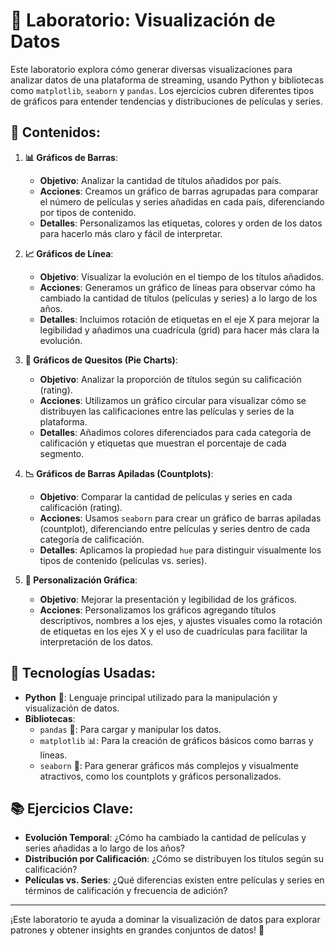 # 🧪 Laboratorio: Visualización de Datos

Este laboratorio explora cómo generar diversas visualizaciones para analizar datos de una plataforma de streaming, usando Python y bibliotecas como `matplotlib`, `seaborn` y `pandas`. Los ejercicios cubren diferentes tipos de gráficos para entender tendencias y distribuciones de películas y series.

## 🚀 Contenidos:

1. **📊 Gráficos de Barras**:
   - **Objetivo**: Analizar la cantidad de títulos añadidos por país.
   - **Acciones**: Creamos un gráfico de barras agrupadas para comparar el número de películas y series añadidas en cada país, diferenciando por tipos de contenido.
   - **Detalles**: Personalizamos las etiquetas, colores y orden de los datos para hacerlo más claro y fácil de interpretar.

2. **📈 Gráficos de Línea**:
   - **Objetivo**: Visualizar la evolución en el tiempo de los títulos añadidos.
   - **Acciones**: Generamos un gráfico de líneas para observar cómo ha cambiado la cantidad de títulos (películas y series) a lo largo de los años.
   - **Detalles**: Incluimos rotación de etiquetas en el eje X para mejorar la legibilidad y añadimos una cuadrícula (grid) para hacer más clara la evolución.

3. **🥧 Gráficos de Quesitos (Pie Charts)**:
   - **Objetivo**: Analizar la proporción de títulos según su calificación (rating).
   - **Acciones**: Utilizamos un gráfico circular para visualizar cómo se distribuyen las calificaciones entre las películas y series de la plataforma.
   - **Detalles**: Añadimos colores diferenciados para cada categoría de calificación y etiquetas que muestran el porcentaje de cada segmento.

4. **📉 Gráficos de Barras Apiladas (Countplots)**:
   - **Objetivo**: Comparar la cantidad de películas y series en cada calificación (rating).
   - **Acciones**: Usamos `seaborn` para crear un gráfico de barras apiladas (countplot), diferenciando entre películas y series dentro de cada categoría de calificación.
   - **Detalles**: Aplicamos la propiedad `hue` para distinguir visualmente los tipos de contenido (películas vs. series).

5. **🎨 Personalización Gráfica**:
   - **Objetivo**: Mejorar la presentación y legibilidad de los gráficos.
   - **Acciones**: Personalizamos los gráficos agregando títulos descriptivos, nombres a los ejes, y ajustes visuales como la rotación de etiquetas en los ejes X y el uso de cuadrículas para facilitar la interpretación de los datos.

## 🔧 Tecnologías Usadas:
- **Python** 🐍: Lenguaje principal utilizado para la manipulación y visualización de datos.
- **Bibliotecas**:
  - `pandas` 🐼: Para cargar y manipular los datos.
  - `matplotlib` 📊: Para la creación de gráficos básicos como barras y líneas.
  - `seaborn` 🎨: Para generar gráficos más complejos y visualmente atractivos, como los countplots y gráficos personalizados.

## 📚 Ejercicios Clave:
- **Evolución Temporal**: ¿Cómo ha cambiado la cantidad de películas y series añadidas a lo largo de los años?
- **Distribución por Calificación**: ¿Cómo se distribuyen los títulos según su calificación?
- **Películas vs. Series**: ¿Qué diferencias existen entre películas y series en términos de calificación y frecuencia de adición?

---

¡Este laboratorio te ayuda a dominar la visualización de datos para explorar patrones y obtener insights en grandes conjuntos de datos! 🚀

 
